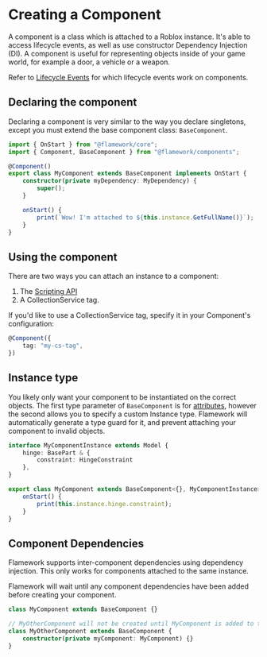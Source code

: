# Creating a Component

A component is a class which is attached to a Roblox instance. It's able to access lifecycle events, as well as use constructor Dependency Injection (DI). A component is useful for representing objects inside of your game world, for example a door, a vehicle or a weapon.

Refer to [Lifecycle Events](https://github.com/rbxts-flamework/documentation/blob/master/docs/guides/lifecycle-events) for which lifecycle events work on components.

## Declaring the component

Declaring a component is very similar to the way you declare singletons, except you must extend the base component class: `BaseComponent`.

```typescript
import { OnStart } from "@flamework/core";
import { Component, BaseComponent } from "@flamework/components";

@Component()
export class MyComponent extends BaseComponent implements OnStart {
    constructor(private myDependency: MyDependency) {
        super();
    }

    onStart() {
        print(`Wow! I'm attached to ${this.instance.GetFullName()}`);
    }
}
```

## Using the component

There are two ways you can attach an instance to a component:
1.  The [Scripting API](https://github.com/rbxts-flamework/documentation/blob/master/docs/additional-modules/components/scripting-api)
2.  A CollectionService tag.

If you'd like to use a CollectionService tag, specify it in your Component's configuration:

```typescript
@Component({
    tag: "my-cs-tag",
})
```

## Instance type

You likely only want your component to be instantiated on the correct objects. The first type parameter of `BaseComponent` is for [attributes](https://github.com/rbxts-flamework/documentation/blob/master/docs/additional-modules/components/attributes), however the second allows you to specify a custom Instance type. Flamework will automatically generate a type guard for it, and prevent attaching your component to invalid objects.

```typescript
interface MyComponentInstance extends Model {
    hinge: BasePart & {
        constraint: HingeConstraint
    },
}

export class MyComponent extends BaseComponent<{}, MyComponentInstance> implements OnStart {
    onStart() {
        print(this.instance.hinge.constraint);
    }
}
```

## Component Dependencies

Flamework supports inter-component dependencies using dependency injection. This only works for components attached to the same instance.

Flamework will wait until any component dependencies have been added before creating your component.

```typescript
class MyComponent extends BaseComponent {}

// MyOtherComponent will not be created until MyComponent is added to the same instance
class MyOtherComponent extends BaseComponent {
    constructor(private myComponent: MyComponent) {}
}
```
